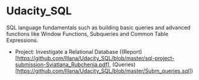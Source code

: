 # Udacity_SQL
SQL language fundamentals such as building basic queries and advanced functions like Window Functions, Subqueries and Common Table Expressions.

- Project: Investigate a Relational Database ((Report)[https://github.com/lllana/Udacity_SQL/blob/master/sql-project-submission-Sviatlana_Rubchenia.pdf], (Queries)[https://github.com/lllana/Udacity_SQL/blob/master/Subm_queries.sql])
